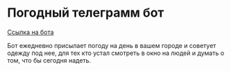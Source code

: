 # Погодный телеграмм бот

[Ссылка на бота](https://t.me/villaingardbot)

Бот ежедневно присылает погоду на день в вашем городе и советует одежду под нее, для тех кто устал смотреть в окно на людей и думать о том, что бы сегодня надеть.
